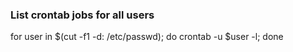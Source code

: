 ### List crontab jobs for all users
for user in $(cut -f1 -d: /etc/passwd); do crontab -u $user -l; done
